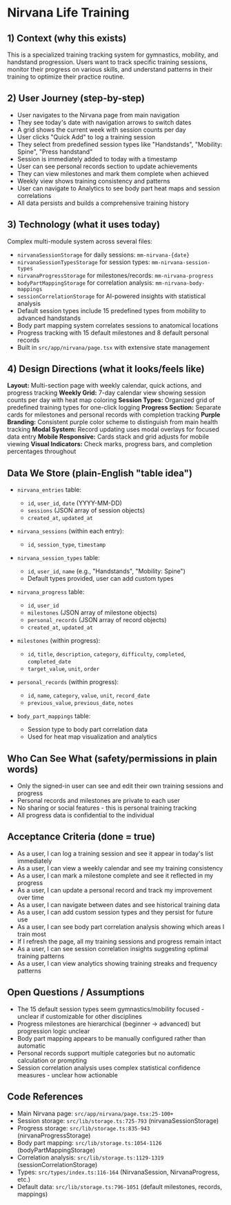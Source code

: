 # Nirvana Life Training

## 1) Context (why this exists)
This is a specialized training tracking system for gymnastics, mobility, and handstand progression. Users want to track specific training sessions, monitor their progress on various skills, and understand patterns in their training to optimize their practice routine.

## 2) User Journey (step-by-step)
- User navigates to the Nirvana page from main navigation
- They see today's date with navigation arrows to switch dates
- A grid shows the current week with session counts per day
- User clicks "Quick Add" to log a training session
- They select from predefined session types like "Handstands", "Mobility: Spine", "Press handstand"
- Session is immediately added to today with a timestamp
- User can see personal records section to update achievements
- They can view milestones and mark them complete when achieved
- Weekly view shows training consistency and patterns
- User can navigate to Analytics to see body part heat maps and session correlations
- All data persists and builds a comprehensive training history

## 3) Technology (what it uses today)
Complex multi-module system across several files:
- `nirvanaSessionStorage` for daily sessions: `mm-nirvana-{date}`
- `nirvanaSessionTypesStorage` for session types: `mm-nirvana-session-types`
- `nirvanaProgressStorage` for milestones/records: `mm-nirvana-progress`
- `bodyPartMappingStorage` for correlation analysis: `mm-nirvana-body-mappings`
- `sessionCorrelationStorage` for AI-powered insights with statistical analysis
- Default session types include 15 predefined types from mobility to advanced handstands
- Body part mapping system correlates sessions to anatomical locations
- Progress tracking with 15 default milestones and 8 default personal records
- Built in `src/app/nirvana/page.tsx` with extensive state management

## 4) Design Directions (what it looks/feels like)
**Layout:** Multi-section page with weekly calendar, quick actions, and progress tracking
**Weekly Grid:** 7-day calendar view showing session counts per day with heat map coloring
**Session Types:** Organized grid of predefined training types for one-click logging
**Progress Section:** Separate cards for milestones and personal records with completion tracking
**Purple Branding:** Consistent purple color scheme to distinguish from main health tracking
**Modal System:** Record updating uses modal overlays for focused data entry
**Mobile Responsive:** Cards stack and grid adjusts for mobile viewing
**Visual Indicators:** Check marks, progress bars, and completion percentages throughout

## Data We Store (plain-English "table idea")
- `nirvana_entries` table:
  - `id`, `user_id`, `date` (YYYY-MM-DD)
  - `sessions` (JSON array of session objects)
  - `created_at`, `updated_at`

- `nirvana_sessions` (within each entry):
  - `id`, `session_type`, `timestamp`

- `nirvana_session_types` table:
  - `id`, `user_id`, `name` (e.g., "Handstands", "Mobility: Spine")
  - Default types provided, user can add custom types

- `nirvana_progress` table:
  - `id`, `user_id`
  - `milestones` (JSON array of milestone objects)
  - `personal_records` (JSON array of record objects)
  - `created_at`, `updated_at`

- `milestones` (within progress):
  - `id`, `title`, `description`, `category`, `difficulty`, `completed`, `completed_date`
  - `target_value`, `unit`, `order`

- `personal_records` (within progress):
  - `id`, `name`, `category`, `value`, `unit`, `record_date`
  - `previous_value`, `previous_date`, `notes`

- `body_part_mappings` table:
  - Session type to body part correlation data
  - Used for heat map visualization and analytics

## Who Can See What (safety/permissions in plain words)
- Only the signed-in user can see and edit their own training sessions and progress
- Personal records and milestones are private to each user
- No sharing or social features - this is personal training tracking
- All progress data is confidential to the individual

## Acceptance Criteria (done = true)
- As a user, I can log a training session and see it appear in today's list immediately
- As a user, I can view a weekly calendar and see my training consistency
- As a user, I can mark a milestone complete and see it reflected in my progress
- As a user, I can update a personal record and track my improvement over time
- As a user, I can navigate between dates and see historical training data
- As a user, I can add custom session types and they persist for future use
- As a user, I can see body part correlation analysis showing which areas I train most
- If I refresh the page, all my training sessions and progress remain intact
- As a user, I can see session correlation insights suggesting optimal training patterns
- As a user, I can view analytics showing training streaks and frequency patterns

## Open Questions / Assumptions
- The 15 default session types seem gymnastics/mobility focused - unclear if customizable for other disciplines
- Progress milestones are hierarchical (beginner → advanced) but progression logic unclear
- Body part mapping appears to be manually configured rather than automatic
- Personal records support multiple categories but no automatic calculation or prompting
- Session correlation analysis uses complex statistical confidence measures - unclear how actionable

## Code References
- Main Nirvana page: `src/app/nirvana/page.tsx:25-100+`
- Session storage: `src/lib/storage.ts:725-793` (nirvanaSessionStorage)
- Progress storage: `src/lib/storage.ts:835-943` (nirvanaProgressStorage)
- Body part mapping: `src/lib/storage.ts:1054-1126` (bodyPartMappingStorage)
- Correlation analysis: `src/lib/storage.ts:1129-1319` (sessionCorrelationStorage)
- Types: `src/types/index.ts:116-164` (NirvanaSession, NirvanaProgress, etc.)
- Default data: `src/lib/storage.ts:796-1051` (default milestones, records, mappings)